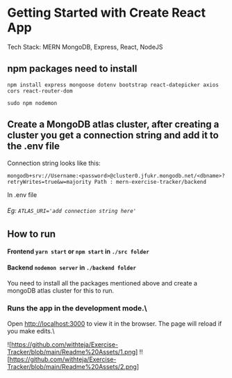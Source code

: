 # Getting Started with Create React App

Tech Stack: MERN MongoDB, Express, React, NodeJS

## npm packages need to install
  ``` npm install express mongoose dotenv bootstrap react-datepicker axios cors react-router-dom ```
  
  ``` sudo npm nodemon ```

## Create a MongoDB atlas cluster, after creating a cluster you get a connection string and add it to the .env file


Connection string looks like this:

``` mongodb+srv://Username:<password>@cluster0.jfukr.mongodb.net/<dbname>?retryWrites=true&w=majority Path : mern-exercise-tracker/backend ```

In .env file 
######   Eg: `ATLAS_URI='add connection string here'`
## How to run
#### Frontend `yarn start` or `npm start` in ``` ./src folder ```
####  Backend   `nodemon server` in ```./backend folder```
You need to install all the packages mentioned above and create a mongoDB atlas cluster for this to run.

### Runs the app in the development mode.\
 Open [http://localhost:3000](http://localhost:3000) to view it in the browser.
The page will reload if you make edits.\


![https://github.com/withteja/Exercise-Tracker/blob/main/Readme%20Assets/1.png]
!![https://github.com/withteja/Exercise-Tracker/blob/main/Readme%20Assets/2.png]
